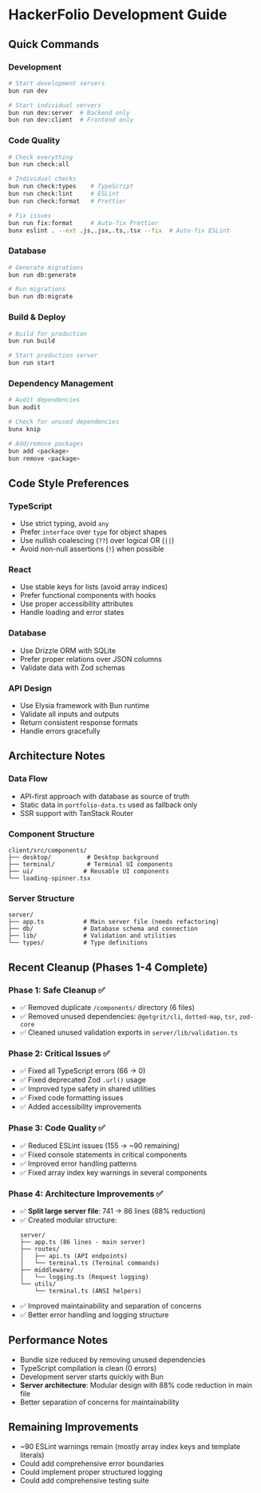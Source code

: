 # HackerFolio Development Guide

## Quick Commands

### Development
```bash
# Start development servers
bun run dev

# Start individual servers
bun run dev:server  # Backend only
bun run dev:client  # Frontend only
```

### Code Quality
```bash
# Check everything
bun run check:all

# Individual checks
bun run check:types    # TypeScript
bun run check:lint     # ESLint
bun run check:format   # Prettier

# Fix issues
bun run fix:format     # Auto-fix Prettier
bunx eslint . --ext .js,.jsx,.ts,.tsx --fix  # Auto-fix ESLint
```

### Database
```bash
# Generate migrations
bun run db:generate

# Run migrations
bun run db:migrate
```

### Build & Deploy
```bash
# Build for production
bun run build

# Start production server
bun run start
```

### Dependency Management
```bash
# Audit dependencies
bun audit

# Check for unused dependencies
bunx knip

# Add/remove packages
bun add <package>
bun remove <package>
```

## Code Style Preferences

### TypeScript
- Use strict typing, avoid `any`
- Prefer `interface` over `type` for object shapes
- Use nullish coalescing (`??`) over logical OR (`||`)
- Avoid non-null assertions (`!`) when possible

### React
- Use stable keys for lists (avoid array indices)
- Prefer functional components with hooks
- Use proper accessibility attributes
- Handle loading and error states

### Database
- Use Drizzle ORM with SQLite
- Prefer proper relations over JSON columns
- Validate data with Zod schemas

### API Design
- Use Elysia framework with Bun runtime
- Validate all inputs and outputs
- Return consistent response formats
- Handle errors gracefully

## Architecture Notes

### Data Flow
- API-first approach with database as source of truth
- Static data in `portfolio-data.ts` used as fallback only
- SSR support with TanStack Router

### Component Structure
```
client/src/components/
├── desktop/          # Desktop background
├── terminal/         # Terminal UI components
├── ui/              # Reusable UI components
└── loading-spinner.tsx
```

### Server Structure
```
server/
├── app.ts           # Main server file (needs refactoring)
├── db/              # Database schema and connection
├── lib/             # Validation and utilities
└── types/           # Type definitions
```

## Recent Cleanup (Phases 1-4 Complete)

### Phase 1: Safe Cleanup ✅
- ✅ Removed duplicate `/components/` directory (6 files)
- ✅ Removed unused dependencies: `@getgrit/cli`, `dotted-map`, `tsr`, `zod-core`
- ✅ Cleaned unused validation exports in `server/lib/validation.ts`

### Phase 2: Critical Issues ✅
- ✅ Fixed all TypeScript errors (66 → 0)
- ✅ Fixed deprecated Zod `.url()` usage
- ✅ Improved type safety in shared utilities
- ✅ Fixed code formatting issues
- ✅ Added accessibility improvements

### Phase 3: Code Quality ✅
- ✅ Reduced ESLint issues (155 → ~90 remaining)
- ✅ Fixed console statements in critical components
- ✅ Improved error handling patterns
- ✅ Fixed array index key warnings in several components

### Phase 4: Architecture Improvements ✅
- ✅ **Split large server file**: 741 → 86 lines (88% reduction)
- ✅ Created modular structure:
  ```
  server/
  ├── app.ts (86 lines - main server)
  ├── routes/
  │   ├── api.ts (API endpoints)
  │   └── terminal.ts (Terminal commands)
  ├── middleware/
  │   └── logging.ts (Request logging)
  └── utils/
      └── terminal.ts (ANSI helpers)
  ```
- ✅ Improved maintainability and separation of concerns
- ✅ Better error handling and logging structure

## Performance Notes
- Bundle size reduced by removing unused dependencies
- TypeScript compilation is clean (0 errors)
- Development server starts quickly with Bun
- **Server architecture**: Modular design with 88% code reduction in main file
- Better separation of concerns for maintainability

## Remaining Improvements
- ~90 ESLint warnings remain (mostly array index keys and template literals)
- Could add comprehensive error boundaries
- Could implement proper structured logging
- Could add comprehensive testing suite